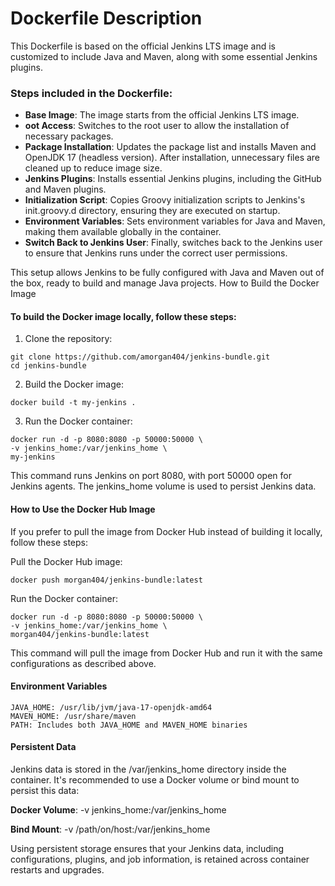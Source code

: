 # Dockerfile Description

This Dockerfile is based on the official Jenkins LTS image and is customized to include Java and Maven, along with some essential Jenkins plugins.

### Steps included in the Dockerfile:

- **Base Image**: The image starts from the official Jenkins LTS image.
- **oot Access**: Switches to the root user to allow the installation of necessary packages.
- **Package Installation**: Updates the package list and installs Maven and OpenJDK 17 (headless version). After installation, unnecessary files are cleaned up to reduce image size.
- **Jenkins Plugins**: Installs essential Jenkins plugins, including the GitHub and Maven plugins.
- **Initialization Script**: Copies Groovy initialization scripts to Jenkins's init.groovy.d directory, ensuring they are executed on startup.
- **Environment Variables**: Sets environment variables for Java and Maven, making them available globally in the container.
- **Switch Back to Jenkins User**: Finally, switches back to the Jenkins user to ensure that Jenkins runs under the correct user permissions.

This setup allows Jenkins to be fully configured with Java and Maven out of the box, ready to build and manage Java projects.
How to Build the Docker Image

#### To build the Docker image locally, follow these steps:

1. Clone the repository:
```
git clone https://github.com/amorgan404/jenkins-bundle.git
cd jenkins-bundle
```

2. Build the Docker image:
```
docker build -t my-jenkins .
```

3. Run the Docker container:
```
docker run -d -p 8080:8080 -p 50000:50000 \
-v jenkins_home:/var/jenkins_home \
my-jenkins
```

This command runs Jenkins on port 8080, with port 50000 open for Jenkins agents. The jenkins_home volume is used to persist Jenkins data.

#### How to Use the Docker Hub Image

If you prefer to pull the image from Docker Hub instead of building it locally, follow these steps:

Pull the Docker Hub image:

```
docker push morgan404/jenkins-bundle:latest
```

Run the Docker container:

```
docker run -d -p 8080:8080 -p 50000:50000 \
-v jenkins_home:/var/jenkins_home \
morgan404/jenkins-bundle:latest
```

This command will pull the image from Docker Hub and run it with the same configurations as described above.

#### Environment Variables

    JAVA_HOME: /usr/lib/jvm/java-17-openjdk-amd64
    MAVEN_HOME: /usr/share/maven
    PATH: Includes both JAVA_HOME and MAVEN_HOME binaries

#### Persistent Data

Jenkins data is stored in the /var/jenkins_home directory inside the container. It's recommended to use a Docker volume or bind mount to persist this data:

**Docker Volume**: -v jenkins_home:/var/jenkins_home

**Bind Mount**: -v /path/on/host:/var/jenkins_home

Using persistent storage ensures that your Jenkins data, including configurations, plugins, and job information, is retained across container restarts and upgrades.
